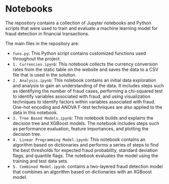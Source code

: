 # Notebooks

The repository contains a collection of Jupyter notebooks and Python scripts that were used to train and evaluate a machine learning model for fraud detection in financial transactions.

The main files in the repository are:

- `funs.py`: This Python script contains customized functions used throughout the project.
- `1. Currencies.ipynb`: This notebook collects the currency conversion rates from the static table on the website and saves the data to a CSV file that is used in the solution.
- `2. Analysis.ipynb`: This notebook contains an initial data exploration and analysis to gain an understanding of the data. It includes steps such as identifying the number of fraud cases, performing a chi-squared test to identify variables associated with fraud, and using visualization techniques to identify factors within variables associated with fraud. One-hot encoding and ANOVA F-test techniques are also applied to the data in this notebook.
- `3. Tree Based Models.ipynb`: This notebook builds and explains the decision tree and XGBoost models. The notebook includes steps such as performance evaluation, feature importances, and plotting the decision tree.
- `4. Linear Programming Model.ipynb`: This notebook contains an algorithm based on dictionaries and performs a series of steps to find the best thresholds for expected fraud probability, standard deviation flags, and quantile flags. The notebook evaluates the model using the training and test data sets.
- `5. Combined Model.ipynb`: contains a two-layered fraud detection model that combines an algorithm based on dictionaries with an XGBoost model. 

